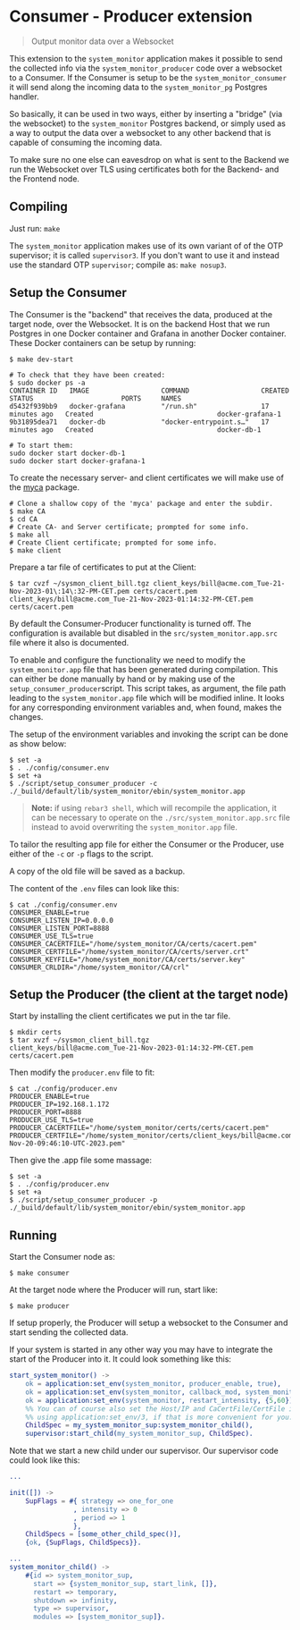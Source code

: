 # Consumer - Producer extension
> Output monitor data over a Websocket

This extension to the `system_monitor` application makes
it possible to send the collected info via the `system_monitor_producer`
code over a websocket to a Consumer. If the Consumer is setup
to be the `system_monitor_consumer` it will send along the incoming
data to the `system_monitor_pg` Postgres handler.

So basically, it can be used in two ways, either by inserting
a "bridge" (via the websocket) to the `system_monitor` Postgres
backend, or simply used as a way to output the data over a websocket
to any other backend that is capable of consuming the incoming data.

To make sure no one else can eavesdrop on what is sent to the Backend
we run the Websocket over TLS using certificates both for the
Backend- and the Frontend node.

## Compiling

Just run: `make`

The `system_monitor` application makes use of its own variant of
of the OTP supervisor; it is called `supervisor3`. If you don't
want to use it and instead use the standard OTP `supervisor`;
compile as: `make nosup3`.


## Setup the Consumer

The Consumer is the "backend" that receives the data, produced
at the target node, over the Websocket. It is on the backend Host
that we run Postgres in one Docker container and Grafana in another
Docker container. These Docker containers can be setup by running:

```shell
$ make dev-start

# To check that they have been created:
$ sudo docker ps -a
CONTAINER ID   IMAGE                  COMMAND                  CREATED          STATUS                      PORTS     NAMES                                                                                
d5432f939bb9   docker-grafana         "/run.sh"                17 minutes ago   Created                               docker-grafana-1                                                                     
9b31895dea71   docker-db              "docker-entrypoint.s…"   17 minutes ago   Created                               docker-db-1

# To start them:
sudo docker start docker-db-1
sudo docker start docker-grafana-1
```

To create the necessary server- and client certificates we will make use
of the [myca](https://github.com/etnt/myca) package. 

```shell
# Clone a shallow copy of the 'myca' package and enter the subdir.
$ make CA
$ cd CA
# Create CA- and Server certificate; prompted for some info.
$ make all
# Create Client certificate; prompted for some info.
$ make client
```

Prepare a tar file of certificates to put at the Client:

```shell
$ tar cvzf ~/sysmon_client_bill.tgz client_keys/bill@acme.com_Tue-21-Nov-2023-01\:14\:32-PM-CET.pem certs/cacert.pem 
client_keys/bill@acme.com_Tue-21-Nov-2023-01:14:32-PM-CET.pem
certs/cacert.pem
```

By default the Consumer-Producer functionality is turned off.
The configuration is available but disabled in the
`src/system_monitor.app.src` file where it also is documented.

To enable and configure the functionality we need to modify the
`system_monitor.app` file that has been generated during compilation.
This can either be done manually by hand or by making use of the
`setup_consumer_producer`script. This script takes, as argument,
the file path leading to the `system_monitor.app` file which will
be modified inline. It looks for any corresponding environment
variables and, when found, makes the changes.

The setup of the environment variables and invoking the
script can be done as show below:

```shell
$ set -a
$ . ./config/consumer.env
$ set +a
$ ./script/setup_consumer_producer -c ./_build/default/lib/system_monitor/ebin/system_monitor.app
```
> __Note:__ if using `rebar3 shell`, which will recompile the application,
> it can be necessary to operate on the `./src/system_monitor.app.src`
> file instead to avoid overwriting the `system_monitor.app` file.

To tailor the resulting app file for either the Consumer or the Producer,
use either of the `-c` or `-p` flags to the script.

A copy of the old file will be saved as a backup.

The content of the `.env` files can look like this:

```shell
$ cat ./config/consumer.env
CONSUMER_ENABLE=true
CONSUMER_LISTEN_IP=0.0.0.0
CONSUMER_LISTEN_PORT=8888
CONSUMER_USE_TLS=true
CONSUMER_CACERTFILE="/home/system_monitor/CA/certs/cacert.pem"
CONSUMER_CERTFILE="/home/system_monitor/CA/certs/server.crt"
CONSUMER_KEYFILE="/home/system_monitor/CA/certs/server.key"
CONSUMER_CRLDIR="/home/system_monitor/CA/crl"
```


## Setup the Producer (the client at the target node)

Start by installing the client certificates we put in the tar file.

```shell
$ mkdir certs
$ tar xvzf ~/sysmon_client_bill.tgz 
client_keys/bill@acme.com_Tue-21-Nov-2023-01:14:32-PM-CET.pem
certs/cacert.pem
```

Then modify the `producer.env` file to fit:

```shell
$ cat ./config/producer.env
PRODUCER_ENABLE=true
PRODUCER_IP=192.168.1.172
PRODUCER_PORT=8888
PRODUCER_USE_TLS=true
PRODUCER_CACERTFILE="/home/system_monitor/certs/certs/cacert.pem"
PRODUCER_CERTFILE="/home/system_monitor/certs/client_keys/bill@acme.com_Mon-Nov-20-09:46:10-UTC-2023.pem"
```

Then give the .app file some massage: 

```shell
$ set -a
$ . ./config/producer.env
$ set +a
$ ./script/setup_consumer_producer -p ./_build/default/lib/system_monitor/ebin/system_monitor.app
```


## Running

Start the Consumer node as:

```shell
$ make consumer
```

At the target node where the Producer will run, start like:

```shell
$ make producer
```

If setup properly, the Producer will setup a websocket to the
Consumer and start sending the collected data.

If your system is started in any other way you may have to integrate
the start of the Producer into it. It could look something like this:

```erlang
start_system_monitor() ->
    ok = application:set_env(system_monitor, producer_enable, true),
    ok = application:set_env(system_monitor, callback_mod, system_monitor_producer),
    ok = application:set_env(system_monitor, restart_intensity, {5,60}),
    %% You can of course also set the Host/IP and CaCertFile/CertFile info here,
    %% using application:set_env/3, if that is more convenient for you.
    ChildSpec = my_system_monitor_sup:system_monitor_child(),
    supervisor:start_child(my_system_monitor_sup, ChildSpec).
```

Note that we start a new child under our supervisor. Our supervisor code
could look like this:

```erlang
...

init([]) ->
    SupFlags = #{ strategy => one_for_one
                , intensity => 0
                , period => 1
                },
    ChildSpecs = [some_other_child_spec()],
    {ok, {SupFlags, ChildSpecs}}.

...
system_monitor_child() ->
    #{id => system_monitor_sup,
      start => {system_monitor_sup, start_link, []},
      restart => temporary,
      shutdown => infinity,
      type => supervisor,
      modules => [system_monitor_sup]}.
```

